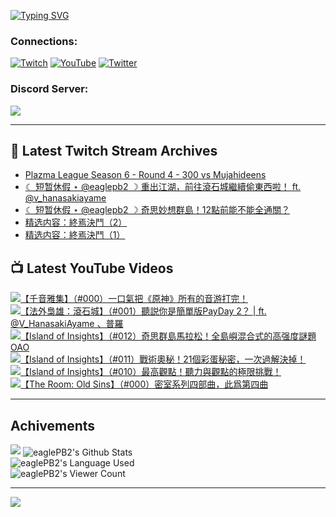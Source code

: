 <!--### Hello people, I'm EaglePB2 - The one who building something for fun 👋
Thank you for standby for this profile.   
The purpose of this profile is coming soon.   
You may come back later, as you wish if this readme.md is updated.   -->

<a href="https://git.io/typing-svg"><img src="https://readme-typing-svg.herokuapp.com?font=Fira+Code&duration=1000&pause=5000&vCenter=true&random=false&width=500&lines=%F0%9F%91%8B+Hello+Everyone%2C+I'm+EaglePB2.;%F0%9F%99%87+Thank+you+for+stopping+by+my+profile.+;%F0%9F%94%AD+%3D%3D%3D%3D+%F0%9F%94%AD;%F0%9F%91%8B+%E4%BD%A0%E5%A5%BD%EF%BC%8C%E6%AD%A1%E8%BF%8E%E4%BE%86%E5%88%B0%E6%88%91%E7%9A%84%E4%BB%A3%E7%A2%BC%E5%BA%AB%E3%80%82;%F0%9F%99%87+%E6%84%9F%E8%AC%9D%E5%89%8D%E4%BE%86%E5%8F%83%E8%A7%80%E5%B0%8F%E5%B1%8B+owo~" alt="Typing SVG" /></a>

### Connections:

[![Twitch](https://img.shields.io/badge/Twitch-9347FF?style=flat-square&logo=twitch&logoColor=white)](https://www.twitch.tv/eaglepb2)
[![YouTube](https://img.shields.io/badge/YouTube-%23FF0000.svg?style=flat-square&logo=YouTube&logoColor=white)](https://www.youtube.com/eaglepb2)
[![Twitter](https://img.shields.io/badge/Twitter-%231DA1F2.svg?style=flat-square&logo=Twitter&logoColor=white)](https://twitter.com/eaglepb2)

### Discord Server:

[![](https://invidget.switchblade.xyz/qKrub9b?theme=dark&language=ch)](https://discord.gg/qKrub9b)

---

## 👾 Latest Twitch Stream Archives
<!-- TWITCH:START -->
- [Plazma League Season 6 - Round 4 - 300 vs Mujahideens](https://www.twitch.tv/videos/2530243875)
- [☾ 短暂休假 ⋆ @eaglepb2 ☽  重出江湖，前往滾石城繼續偷東西啦！ ft. @v_hanasakiayame](https://www.twitch.tv/videos/2529067682)
- [☾ 短暂休假 ⋆ @eaglepb2 ☽  奇思妙想群島！12點前能不能全通關？](https://www.twitch.tv/videos/2524590864)
- [精选内容：終焉決鬥（2）](https://www.twitch.tv/videos/2400633957)
- [精选内容：終焉決鬥（1）](https://www.twitch.tv/videos/2400633622)
<!-- TWITCH:END -->



## 📺 Latest YouTube Videos
<!-- YOUTUBE:START -->
<!-- YOUTUBE:END -->

<!-- BEGIN YOUTUBE-CARDS -->
<a href="https://www.youtube.com/watch?v=4NqXbaLgpv4">
  <picture>
    <source media="(prefers-color-scheme: dark)" srcset="https://ytcards.demolab.com/?id=4NqXbaLgpv4&title=%E3%80%90%E5%8D%83%E9%9F%B3%E9%9B%85%E9%9B%86%E3%80%91%EF%BC%88%23000%EF%BC%89%E4%B8%80%E5%8F%A3%E6%B0%A3%E6%8A%8A%E3%80%8A%E5%8E%9F%E7%A5%9E%E3%80%8B%E6%89%80%E6%9C%89%E7%9A%84%E9%9F%B3%E6%B8%B8%E6%89%93%E5%AE%8C%EF%BC%81&lang=zh&timestamp=1754209865&background_color=%230d1117&title_color=%23ffffff&stats_color=%23dedede&max_title_lines=1&width=250&border_radius=5&duration=10235">
    <img src="https://ytcards.demolab.com/?id=4NqXbaLgpv4&title=%E3%80%90%E5%8D%83%E9%9F%B3%E9%9B%85%E9%9B%86%E3%80%91%EF%BC%88%23000%EF%BC%89%E4%B8%80%E5%8F%A3%E6%B0%A3%E6%8A%8A%E3%80%8A%E5%8E%9F%E7%A5%9E%E3%80%8B%E6%89%80%E6%9C%89%E7%9A%84%E9%9F%B3%E6%B8%B8%E6%89%93%E5%AE%8C%EF%BC%81&lang=zh&timestamp=1754209865&background_color=%23ffffff&title_color=%2324292f&stats_color=%2357606a&max_title_lines=1&width=250&border_radius=5&duration=10235" alt="【千音雅集】（#000）一口氣把《原神》所有的音游打完！" title="【千音雅集】（#000）一口氣把《原神》所有的音游打完！">
  </picture>
</a>
<a href="https://www.youtube.com/watch?v=TPtbq56ctYg">
  <picture>
    <source media="(prefers-color-scheme: dark)" srcset="https://ytcards.demolab.com/?id=TPtbq56ctYg&title=%E3%80%90%E6%B3%95%E5%A4%96%E6%A2%9F%E9%9B%84%EF%BC%9A%E6%BB%BE%E7%9F%B3%E5%9F%8E%E3%80%91%EF%BC%88%23001%EF%BC%89%E8%81%BD%E8%AA%AC%E4%BD%A0%E6%98%AF%E7%B0%A1%E5%96%AE%E7%89%88PayDay+2%EF%BC%9F+%7C+ft.+%40V_HanasakiAyame++%E3%80%81%E6%99%AE%E7%BE%85&lang=zh&timestamp=1754198765&background_color=%230d1117&title_color=%23ffffff&stats_color=%23dedede&max_title_lines=1&width=250&border_radius=5&duration=15441">
    <img src="https://ytcards.demolab.com/?id=TPtbq56ctYg&title=%E3%80%90%E6%B3%95%E5%A4%96%E6%A2%9F%E9%9B%84%EF%BC%9A%E6%BB%BE%E7%9F%B3%E5%9F%8E%E3%80%91%EF%BC%88%23001%EF%BC%89%E8%81%BD%E8%AA%AC%E4%BD%A0%E6%98%AF%E7%B0%A1%E5%96%AE%E7%89%88PayDay+2%EF%BC%9F+%7C+ft.+%40V_HanasakiAyame++%E3%80%81%E6%99%AE%E7%BE%85&lang=zh&timestamp=1754198765&background_color=%23ffffff&title_color=%2324292f&stats_color=%2357606a&max_title_lines=1&width=250&border_radius=5&duration=15441" alt="【法外梟雄：滾石城】（#001）聽説你是簡單版PayDay 2？ | ft. @V_HanasakiAyame  、普羅" title="【法外梟雄：滾石城】（#001）聽説你是簡單版PayDay 2？ | ft. @V_HanasakiAyame  、普羅">
  </picture>
</a>
<a href="https://www.youtube.com/watch?v=ESbmX-fhsZI">
  <picture>
    <source media="(prefers-color-scheme: dark)" srcset="https://ytcards.demolab.com/?id=ESbmX-fhsZI&title=%E3%80%90Island+of+Insights%E3%80%91%EF%BC%88%23012%EF%BC%89%E5%A5%87%E6%80%9D%E7%BE%A4%E5%B3%B6%E9%A6%AC%E6%8B%89%E6%9D%BE%EF%BC%81%E5%85%A8%E5%B3%B6%E5%B6%BC%E6%B7%B7%E5%90%88%E5%BC%8F%E7%9A%84%E9%AB%98%E5%BC%BA%E5%BA%A6%E8%AC%8E%E9%A1%8C+OAO&lang=zh&timestamp=1753774746&background_color=%230d1117&title_color=%23ffffff&stats_color=%23dedede&max_title_lines=1&width=250&border_radius=5&duration=23927">
    <img src="https://ytcards.demolab.com/?id=ESbmX-fhsZI&title=%E3%80%90Island+of+Insights%E3%80%91%EF%BC%88%23012%EF%BC%89%E5%A5%87%E6%80%9D%E7%BE%A4%E5%B3%B6%E9%A6%AC%E6%8B%89%E6%9D%BE%EF%BC%81%E5%85%A8%E5%B3%B6%E5%B6%BC%E6%B7%B7%E5%90%88%E5%BC%8F%E7%9A%84%E9%AB%98%E5%BC%BA%E5%BA%A6%E8%AC%8E%E9%A1%8C+OAO&lang=zh&timestamp=1753774746&background_color=%23ffffff&title_color=%2324292f&stats_color=%2357606a&max_title_lines=1&width=250&border_radius=5&duration=23927" alt="【Island of Insights】（#012）奇思群島馬拉松！全島嶼混合式的高强度謎題 OAO" title="【Island of Insights】（#012）奇思群島馬拉松！全島嶼混合式的高强度謎題 OAO">
  </picture>
</a>
<a href="https://www.youtube.com/watch?v=awWjeY_o88s">
  <picture>
    <source media="(prefers-color-scheme: dark)" srcset="https://ytcards.demolab.com/?id=awWjeY_o88s&title=%E3%80%90Island+of+Insights%E3%80%91%EF%BC%88%23011%EF%BC%89%E6%88%B0%E8%A1%93%E5%A5%A7%E7%A7%98%EF%BC%8121%E5%80%8B%E5%BD%A9%E8%9B%8B%E7%A7%98%E5%AF%86%EF%BC%8C%E4%B8%80%E6%AC%A1%E9%81%8E%E8%A7%A3%E6%B1%BA%E6%8E%89%EF%BC%81&lang=zh&timestamp=1753001544&background_color=%230d1117&title_color=%23ffffff&stats_color=%23dedede&max_title_lines=1&width=250&border_radius=5&duration=9004">
    <img src="https://ytcards.demolab.com/?id=awWjeY_o88s&title=%E3%80%90Island+of+Insights%E3%80%91%EF%BC%88%23011%EF%BC%89%E6%88%B0%E8%A1%93%E5%A5%A7%E7%A7%98%EF%BC%8121%E5%80%8B%E5%BD%A9%E8%9B%8B%E7%A7%98%E5%AF%86%EF%BC%8C%E4%B8%80%E6%AC%A1%E9%81%8E%E8%A7%A3%E6%B1%BA%E6%8E%89%EF%BC%81&lang=zh&timestamp=1753001544&background_color=%23ffffff&title_color=%2324292f&stats_color=%2357606a&max_title_lines=1&width=250&border_radius=5&duration=9004" alt="【Island of Insights】（#011）戰術奧秘！21個彩蛋秘密，一次過解決掉！" title="【Island of Insights】（#011）戰術奧秘！21個彩蛋秘密，一次過解決掉！">
  </picture>
</a>
<a href="https://www.youtube.com/watch?v=faJP66tnwG4">
  <picture>
    <source media="(prefers-color-scheme: dark)" srcset="https://ytcards.demolab.com/?id=faJP66tnwG4&title=%E3%80%90Island+of+Insights%E3%80%91%EF%BC%88%23010%EF%BC%89%E6%9C%80%E9%AB%98%E8%A7%80%E9%BB%9E%EF%BC%81%E8%81%BD%E5%8A%9B%E8%88%87%E8%A7%80%E9%BB%9E%E7%9A%84%E6%A5%B5%E9%99%90%E6%8C%91%E6%88%B0%EF%BC%81&lang=zh&timestamp=1752992318&background_color=%230d1117&title_color=%23ffffff&stats_color=%23dedede&max_title_lines=1&width=250&border_radius=5&duration=13624">
    <img src="https://ytcards.demolab.com/?id=faJP66tnwG4&title=%E3%80%90Island+of+Insights%E3%80%91%EF%BC%88%23010%EF%BC%89%E6%9C%80%E9%AB%98%E8%A7%80%E9%BB%9E%EF%BC%81%E8%81%BD%E5%8A%9B%E8%88%87%E8%A7%80%E9%BB%9E%E7%9A%84%E6%A5%B5%E9%99%90%E6%8C%91%E6%88%B0%EF%BC%81&lang=zh&timestamp=1752992318&background_color=%23ffffff&title_color=%2324292f&stats_color=%2357606a&max_title_lines=1&width=250&border_radius=5&duration=13624" alt="【Island of Insights】（#010）最高觀點！聽力與觀點的極限挑戰！" title="【Island of Insights】（#010）最高觀點！聽力與觀點的極限挑戰！">
  </picture>
</a>
<a href="https://www.youtube.com/watch?v=3aOLDtmwb20">
  <picture>
    <source media="(prefers-color-scheme: dark)" srcset="https://ytcards.demolab.com/?id=3aOLDtmwb20&title=%E3%80%90The+Room%3A+Old+Sins%E3%80%91%EF%BC%88%23000%EF%BC%89%E5%AF%86%E5%AE%A4%E7%B3%BB%E5%88%97%E5%9B%9B%E9%83%A8%E6%9B%B2%EF%BC%8C%E6%AD%A4%E7%88%B2%E7%AC%AC%E5%9B%9B%E6%9B%B2&lang=zh&timestamp=1752900487&background_color=%230d1117&title_color=%23ffffff&stats_color=%23dedede&max_title_lines=1&width=250&border_radius=5&duration=10058">
    <img src="https://ytcards.demolab.com/?id=3aOLDtmwb20&title=%E3%80%90The+Room%3A+Old+Sins%E3%80%91%EF%BC%88%23000%EF%BC%89%E5%AF%86%E5%AE%A4%E7%B3%BB%E5%88%97%E5%9B%9B%E9%83%A8%E6%9B%B2%EF%BC%8C%E6%AD%A4%E7%88%B2%E7%AC%AC%E5%9B%9B%E6%9B%B2&lang=zh&timestamp=1752900487&background_color=%23ffffff&title_color=%2324292f&stats_color=%2357606a&max_title_lines=1&width=250&border_radius=5&duration=10058" alt="【The Room: Old Sins】（#000）密室系列四部曲，此爲第四曲" title="【The Room: Old Sins】（#000）密室系列四部曲，此爲第四曲">
  </picture>
</a>
<!-- END YOUTUBE-CARDS -->

---

## Achivements
[![](https://github-profile-trophy.vercel.app/?username=eaglepb2&theme=monokai&no-bg=true&&title=Repositories,Issues,Commit,MultiLanguage)](https://github.com/anuraghazra/github-readme-stats)
<img align="center" alt="eaglePB2's Github Stats" src="https://github-readme-stats.vercel.app/api?username=eaglePB2&show_icons=true&hide_border=true&theme=merko" />
<br>
<img align="center" alt="eaglePB2's Language Used" src="https://github-readme-stats.vercel.app/api/top-langs/?username=eaglePB2&show_icons=true&hide_border=true&theme=merko&layout=compact&langs_count=8" />
<br>
<img align="center" alt="eaglePB2's Viewer Count" src="https://visitcount.itsvg.in/api?id=eaglepb2&label=Profile%20Views&color=3&icon=5&pretty=true" />

<hr>

<!-- RANDOMQUOTE:START -->
![](https://quotes-github-readme.vercel.app/api?type=horizontal&theme=merko)
<!-- RANDOMQUOTE:END -->


<!--
       _____   _   _   _____       _____   _   _   ____   
      |_   _| | | | | |  ___|     |  ___| | \ | | |  _  \  
        | |   | |_| | | |___      | |___  |  \| | | | | | 
        | |   |  _  | |  ___|     |  ___| |     | | | | | 
        | |   | | | | | |___      | |___  | |\  | | |_| | 
        |_|   |_| |_| |_____|     |_____| |_| \_| |____ / 
      
-->
